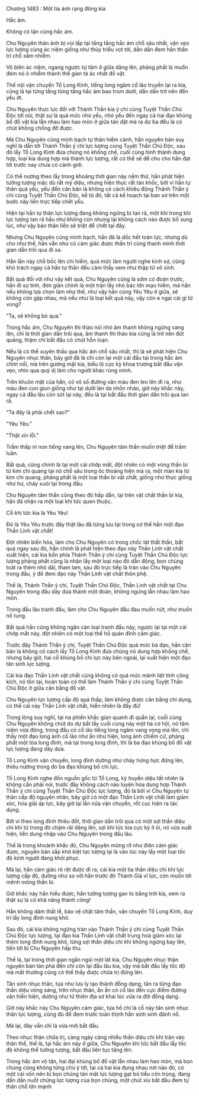 




Chương 1483 : Một tia ánh rạng đông kia


Hắc ám.

Không có tận cùng hắc ám.

Chu Nguyên thân ảnh bị vùi lấp tại tầng tầng hắc ám chỗ sâu nhất, vặn vẹo lực lượng cùng ác niệm giống như thủy triều vọt tới, dần dần đem hắn thần trí chỗ xâm nhiễm.

Vô biên ác niệm, ngang ngược tự tâm ở giữa dâng lên, phảng phất là muốn đem nó ô nhiễm thành thế gian tà ác nhất đồ vật.

Thể nội vận chuyển Tổ Long Kinh, tiếng long ngâm cổ lão truyền lại ra kia, cũng là tại từng tầng từng tầng hắc ám bao trùm dưới, dần dần trở nên đến yếu ớt.

Chu Nguyên thực lực đối với Thánh Thần kia ý chí cùng Tuyệt Thần Chú Độc tới nói, thật sự là quá mức nhỏ yếu, nhỏ yếu đến ngay cả hai đạo khủng bố đồ vật kia lẫn nhau làm hao mòn ở giữa tán dật mà ra dư ba đều là có chút không chống đỡ được.

Mà Chu Nguyên cũng minh bạch tự thân hiểm cảnh, hắn nguyên bản suy nghĩ là dẫn tới Thánh Thần ý chí lực lượng cùng Tuyệt Thần Chú Độc, sau đó lấy Tổ Long Kinh đưa chúng nó khống chế, cuối cùng hình thành dung hợp, loại kia dung hợp mà thành lực lượng, rất có thể sẽ để cho cho hắn đạt tới trước nay chưa có cảnh giới.

Có thể nương theo lấy trong khoảng thời gian này nếm thử, hắn phát hiện tưởng tượng mặc dù rất mỹ diệu, nhưng hiện thực rất tàn khốc, bởi vì hắn tự thân quá yếu, yếu đến căn bản là không có cách khiêu động Thánh Thần ý chí cùng Tuyệt Thần Chú Độc, kể từ đó, tất cả kế hoạch tại ban sơ trên một bước này liền trực tiếp chết yểu.

Hiện tại hắn tự thân lực lượng đang không ngừng bị tan rã, một khi trong khi lực lượng tan rã hầu như không còn nhưng lại không cách nào được bổ sung lúc, như vậy bản thân liền sẽ triệt để chết tại đây.

Nhưng Chu Nguyên cũng minh bạch, hắn đã là dốc hết toàn lực, nhưng dù cho như thế, hắn vẫn như cũ cảm giác được thần trí cùng thanh minh thời gian dần trôi qua đi xa.

Hắn lần này chỗ bốc lên chi hiểm, quá mức làm người nghe kinh sợ, cũng khó trách ngay cả hắn tự thân đều cảm thấy xem như thập tử vô sinh.

Bất quá đối với như vậy kết quả, Chu Nguyên cũng là sớm có đoán trước, hắn đi sự tình, đơn giản chính là một trận lấy nhỏ bác lớn mạo hiểm, mà hắn nếu không lựa chọn làm như thế, như vậy hắn cùng Yêu Yêu ở giữa, sẽ không còn gặp nhau, mà nếu như là loại kết quả này, vậy còn e ngại cái gì tử vong?

"Ta, sẽ không bỏ qua."

Trong hắc ám, Chu Nguyên thì thào nói nhỏ âm thanh không ngừng vang lên, chỉ là thời gian dần trôi qua, âm thanh thì thào kia cũng là trở nên đứt quãng, thậm chí bắt đầu có chút hỗn loạn.

Nếu là có thể xuyên thấu qua hắc ám chỗ sâu nhất, thì là sẽ phát hiện Chu Nguyên nhục thân, bây giờ đã là chỉ còn lại một cái đầu tại trong hắc ám chìm nổi, mà trên gương mặt kia, biểu lộ cực kỳ khoa trương bắt đầu vặn vẹo, nhìn qua quỷ dị làm cho người khác rùng mình.

Trên khuôn mặt của hắn, có vô số đường vân màu đen leo lên đi ra, như màu đen con giun giống như tại dưới làn da nhốn nháo, giờ này khắc này, ngay cả đầu lâu còn sót lại này, đều là tại bắt đầu thời gian dần trôi qua tan rã.

"Ta đây là phải chết sao?"

"Yêu Yêu."

"Thật xin lỗi."

Trầm thấp nỉ non tiếng vang lên, Chu Nguyên tâm thần muốn triệt để trầm luân.

Bất quá, cũng chính là tại một cái chớp mắt, đột nhiên có một vòng thần bí tử kim chi quang tại nó chỗ sâu trong óc thoáng hiện mà ra, một màn kia tử kim chi quang, phảng phất là một loại thần bí vật chất, giống như thực giống như hư, chảy xuôi tại trong đầu.

Chu Nguyên tâm thần cũng theo đó hấp dẫn, tại trên vật chất thần bí kia, hắn đã nhận ra một loại khí tức quen thuộc.

Cỗ khí tức kia là Yêu Yêu!

Đó là Yêu Yêu trước đây thật lâu đã từng lưu tại trong cơ thể hắn một đạo Thần Linh vật chất!

Đột nhiên biến hóa, làm cho Chu Nguyên có trong chốc lát thất thần, bất quá ngay sau đó, hắn chính là phát hiện theo đạo này Thần Linh vật chất xuất hiện, cái kia bốn phía Thánh Thần ý chí cùng Tuyệt Thần Chú Độc lực lượng phảng phất cũng là nhận lấy một loại nào đó dẫn động, bọn chúng toát ra thèm nhỏ dãi, tham lam, sau đó trực tiếp là tràn vào Chu Nguyên trong đầu, ý đồ đem đạo này Thần Linh vật chất thôn phệ.

Thế là, Thánh Thần ý chí, Tuyệt Thần Chú Độc, Thần Linh vật chất tại Chu Nguyên trong đầu dây dưa thành một đoàn, không ngừng lẫn nhau làm hao mòn.

Trong đầu lâu tranh đấu, làm cho Chu Nguyên đầu đau muốn nứt, như muốn nổ tung.

Bất quá hắn cũng không ngăn cản loại tranh đấu này, ngược lại tại một cái chớp mắt này, đột nhiên có một loại thể hồ quán đỉnh cảm giác.

Trước đây Thánh Thần ý chí, Tuyệt Thần Chú Độc quá mức bá đạo, hắn căn bản là không có cách lấy Tổ Long Kinh đưa chúng nó dung hợp khống chế, nhưng bây giờ, hai cỗ khủng bố chi lực này bên ngoài, lại xuất hiện một đạo tân sinh lực lượng.

Cái kia đạo Thần Linh vật chất cũng không có quá mức mãnh liệt tính công kích, nó tồn tại, hoàn toàn có thể làm Thánh Thần ý chí cùng Tuyệt Thần Chú Độc ở giữa cân bằng đồ vật.

Chu Nguyên lực lượng cấp độ quá thấp, làm không được cân bằng chi dụng, có thể cái này Thần Linh vật chất, hiển nhiên là đầy đủ!

Trong lòng suy nghĩ, tại na phiến khắc gian quanh đi quẩn lại, cuối cùng Chu Nguyên không chút do dự bắt lấy cuối cùng này một tia cơ hội, nó tâm niệm vừa động, trong đầu có cổ lão tiếng long ngâm vang vọng mà lên, chỉ thấy một đạo long ảnh cổ lão như ẩn như hiện, long ảnh chiếm cứ, phảng phất một tòa long đỉnh, mà tại trong long đỉnh, thì là ba đạo khủng bố đồ vật lực lượng đang dây dưa.

Tổ Long Kinh vận chuyển, long đỉnh dường như cháy hừng hực đứng lên, thiêu nướng trong đó ba đạo khủng bố chi lực.

Tổ Long Kinh nghe đồn nguồn gốc từ Tổ Long, kỳ huyền diệu tất nhiên là không cần phải nói, trước đây không cách nào luyện hóa dung hợp Thánh Thần ý chí cùng Tuyệt Thần Chú Độc lực lượng, đó là bởi vì Chu Nguyên tự thân cấp độ nguyên nhân, bây giờ có một đạo Thần Linh vật chất làm giảm xóc, hóa giải áp lực, bây giờ lại lần nữa vận chuyển, rốt cục hiện ra tác dụng.

Bởi vì theo long đỉnh thiêu đốt, thời gian dần trôi qua có một sợi thần diệu chi khí từ trong đó chậm rãi dâng lên, sợi khí tức kia cực kỳ ít ỏi, nó vừa xuất hiện, liền dung nhập vào Chu Nguyên trong đầu lâu.

Thế là trong khoảnh khắc đó, Chu Nguyên mừng rỡ như điên cảm giác được, nguyên bản sắp khô kiệt lực lượng lại là vào lúc này lấy một loại tốc độ kinh người đang khôi phục.

Mà lại, hắn cảm giác rõ rệt được đi ra, cái kia một tia thần diệu chi khí lực lượng cấp độ, dường như so với hắn trước đó Thánh Giả vĩ lực, còn muốn tới mênh mông thần bí.

Giờ khắc này hắn hiểu được, hắn tưởng tượng gan to bằng trời kia, xem ra thật sự là có khả năng thành công!

Hắn không dám thất lễ, bảo vệ chặt tâm thần, vận chuyển Tổ Long Kinh, duy trì lấy long đỉnh nung khô.

Sau đó, cái kia không ngừng tràn vào Thánh Thần ý chí cùng Tuyệt Thần Chú Độc lực lượng, tại đạo kia Thần Linh vật chất trung hoà giảm xóc lại thêm long đỉnh nung khô, từng sợi thần diệu chi khí không ngừng bay lên, tiến tới bị Chu Nguyên hấp thu.

Thế là, tại trong thời gian ngắn ngủi một lát kia, Chu Nguyên nhục thân nguyên bản tàn phá đến chỉ còn lại đầu lâu kia, vậy mà bắt đầu lấy tốc độ mà mắt thường cũng có thể thấy được chữa trị đứng lên.

Tân sinh nhục thân, tựa như lưu ly tạo thành đồng dạng, tản ra từng đạo thần diệu vòng sáng, trên nhục thân, ẩn ẩn có cổ lão đến cực điểm đường vân hiển hiện, dường như từ thiên địa sơ khai lúc vừa ra đời đồng dạng.

Giờ này khắc này Chu Nguyên cảm giác, tựa hồ chỉ là cỗ này tân sinh nhục thân lực lượng, cũng đủ để đem trước toàn thịnh hắn sinh sinh đánh nổ.

Mà lại, đây vẫn chỉ là vừa mới bắt đầu.

Theo nhục thân chữa trị, càng ngày càng nhiều thần diệu chi khí tràn vào thân thể, thế là, tại hắc ám này ở giữa, Chu Nguyên khí tức bắt đầu lấy tốc độ không thể tưởng tượng, bắt đầu liên tục tăng lên.

Trong hắc ám vô tận, hai đại khủng bố đồ vật lẫn nhau làm hao mòn, mà bọn chúng cũng không từng chú ý tới, tại cả hai kia đụng nhau nơi nào đó, có một cái vốn nên bị bọn chúng tản mát lực lượng gạt bỏ tiểu côn trùng, đang dần dần nuốt chửng lực lượng của bọn chúng, một chút xíu bắt đầu đem tự thân chỗ lớn mạnh




